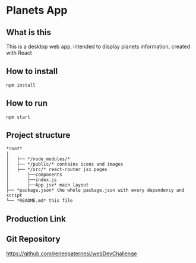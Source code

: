 # Planets App


## What is this
This is a desktop web app, intended to display planets information, created with React

## How to install
```
npm install
```
## How to run
```
npm start
```
## Project structure
```
*root*
|
│   ├── */node_modules/* 
│   ├── */public/* contains icons and images
│   ├── */src/* react-router jsx pages
│       ├──components
│       ├──index.js
│       ├──App.jsx* main layout
├── *package.json* the whole package.json with every dependency and script
└── *README.md* this file
```

## Production Link


## Git Repository
https://github.com/reneepaternesi/webDevChallenge
